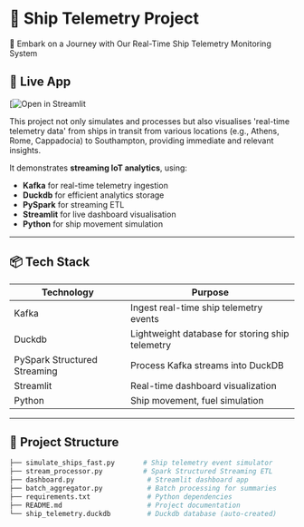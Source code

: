 # 🚢 Ship Telemetry Project
🚢 Embark on a Journey with Our Real-Time Ship Telemetry Monitoring System

## 🚀 Live App

[![Open in Streamlit](https://ship-telemetry-project-xyokwb3tg3fbnkirhjj4qr.streamlit.app/)


This project not only simulates and processes but also visualises 'real-time telemetry data' from ships in transit from various locations (e.g., Athens, Rome, Cappadocia) to Southampton, providing immediate and relevant insights.

It demonstrates **streaming IoT analytics**, using:
- **Kafka** for real-time telemetry ingestion
- **Duckdb** for efficient analytics storage
- **PySpark** for streaming ETL
- **Streamlit** for live dashboard visualisation
- **Python** for ship movement simulation

---

## 📦 Tech Stack

| Technology | Purpose |
|------------|---------|
| Kafka | Ingest real-time ship telemetry events |
| Duckdb | Lightweight database for storing ship telemetry |
| PySpark Structured Streaming | Process Kafka streams into DuckDB |
| Streamlit | Real-time dashboard visualization |
| Python | Ship movement, fuel simulation |

---

## 🚀 Project Structure

```bash
├── simulate_ships_fast.py       # Ship telemetry event simulator
├── stream_processor.py          # Spark Structured Streaming ETL
├── dashboard.py                  # Streamlit dashboard app
├── batch_aggregator.py           # Batch processing for summaries
├── requirements.txt              # Python dependencies
├── README.md                     # Project documentation
└── ship_telemetry.duckdb         # Duckdb database (auto-created)
